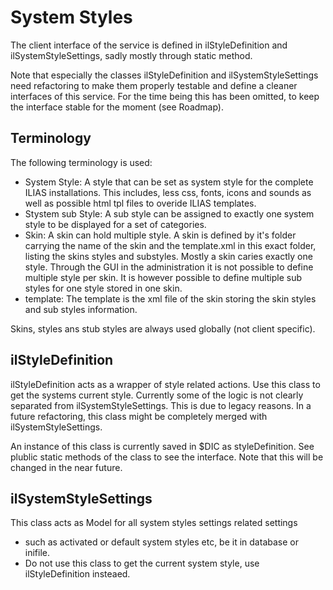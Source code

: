 # System Styles
The client interface of the service is defined in ilStyleDefinition and ilSystemStyleSettings,
sadly mostly through static method.

Note that especially the classes ilStyleDefinition and ilSystemStyleSettings need
refactoring to make them properly testable and define a cleaner interfaces of this service.
For the time being this has been omitted, to keep the interface stable for the moment (see Roadmap).

## Terminology
The following terminology is used:
* System Style:
    A style that can be set as system style for the complete ILIAS installations. This includes, less
    css, fonts, icons and sounds as well as possible html tpl files to overide ILIAS templates.
* Stystem sub Style:
    A sub style can be assigned to exactly one system style to be displayed for a set of categories.
* Skin:
    A skin can hold multiple style. A skin is defined by it's folder carrying the name of the skin and the
    template.xml in this exact folder, listing the skins styles and substyles. Mostly a skin caries exactly one style.
    Through the GUI in the administration it is not possible to define multiple style per skin. It is however possible
    to define multiple sub styles for one style stored in one skin.
* template:
    The template is the xml file of the skin storing the skin styles and sub styles information.

Skins, styles ans stub styles are always used globally (not client specific).

## ilStyleDefinition
ilStyleDefinition acts as a wrapper of style related actions. Use this class to get the systems current style.
Currently some of the logic is not clearly separated from ilSystemStyleSettings. This is due to legacy reasons.
In a future refactoring, this class might be completely merged with ilSystemStyleSettings. 

An instance of this class is currently saved in $DIC as styleDefinition. See plublic static methods of the
class to see the interface. Note that this will be changed in the near future.

## ilSystemStyleSettings
This class acts as Model for all system styles settings related settings
* such as activated or default system styles etc, be it in database or inifile.
* Do not use this class to get the current system style, use ilStyleDefinition insteaed.